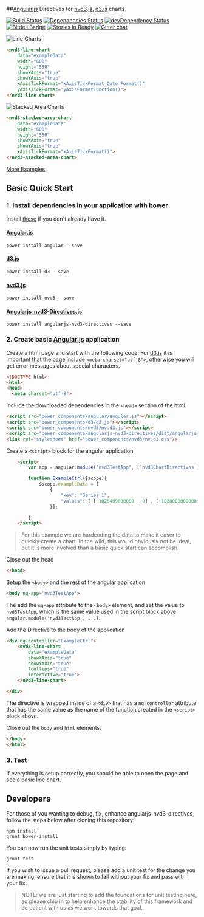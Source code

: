 <link href="http://nvd3.org/src/nv.d3.css" rel="stylesheet">

##[Angular.js](http://angularjs.org/) Directives for [nvd3.js](http://www.nvd3.org), [d3.js](http://www.d3js.org) charts

[![Build Status](https://travis-ci.org/angularjs-nvd3-directives/angularjs-nvd3-directives.png?branch=master)](https://travis-ci.org/angularjs-nvd3-directives/angularjs-nvd3-directives)
[![Dependencies Status](https://david-dm.org/angularjs-nvd3-directives/angularjs-nvd3-directives.png)](https://david-dm.org/angularjs-nvd3-directives/angularjs-nvd3-directives#info=dependencies)
[![devDependency Status](https://david-dm.org/angularjs-nvd3-directives/angularjs-nvd3-directives/dev-status.png)](https://david-dm.org/angularjs-nvd3-directives/angularjs-nvd3-directives#info=devDependencies)
[![Bitdeli Badge](https://d2weczhvl823v0.cloudfront.net/angularjs-nvd3-directives/angularjs-nvd3-directives/trend.png)](https://bitdeli.com/free "Bitdeli Badge")
[![Stories in Ready](https://badge.waffle.io/angularjs-nvd3-directives/angularjs-nvd3-directives.png?label=ready)](https://waffle.io/angularjs-nvd3-directives/angularjs-nvd3-directives)
[![Gitter chat](https://badges.gitter.im/angularjs-nvd3-directives/angularjs-nvd3-directives.png)](https://gitter.im/angularjs-nvd3-directives/angularjs-nvd3-directives)


![Line Charts](http://angularjs-nvd3-directives.github.io/img/line.chart.png "Line Charts")

```html
<nvd3-line-chart
    data="exampleData"
    width="600"
    height="350"
    showXAxis="true"
    showYAxis="true"
    xAxisTickFormat="xAxisTickFormat_Date_Format()"
    yAxisTickFormat="yAxisFormatFunction()">
</nvd3-line-chart>
```

![Stacked Area Charts](http://angularjs-nvd3-directives.github.io/img/stacked.area.png "Stacked Area Charts")

```html
<nvd3-stacked-area-chart
    data="exampleData"
    width="600"
    height="350"
    showXAxis="true"
    showYAxis="true"
    xAxisTickFormat="xAxisTickFormat()">
</nvd3-stacked-area-chart>
```

[More Examples](http://angularjs-nvd3-directives.github.io/angularjs-nvd3-directives)


## Basic Quick Start 

### 1. Install dependencies in your application with [bower](http://bower.io/)

Install [these](http://bower.io/#installing-bower) if you don't already have it.

#### [Angular.js](http://angularjs.org/)
    
    bower install angular --save
    
#### [d3.js](http://www.d3js.org)

    bower install d3 --save

#### [nvd3.js](http://www.nvd3.org)

    bower install nvd3 --save

#### [Angularjs-nvd3-Directives.js](http://angularjs-nvd3-directives.github.io/angularjs-nvd3-directives)

    bower install angularjs-nvd3-directives --save
    
### 2. Create basic [Angular.js](http://angularjs.org/) application

Create a html page and start with the following code.  For [d3.js](http://www.d3js.org) it is important that the page include ```<meta charset="utf-8">```, otherwise you will get error messages about special characters.

```html
<!DOCTYPE html>
<html>
<head>
  <meta charset="utf-8">
```

Include the downloaded dependencies in the ```<head>``` section of the html.

```html
<script src="bower_components/angular/angular.js"></script>
<script src="bower_components/d3/d3.js"></script>
<script src="bower_components/nvd3/nv.d3.js"></script>
<script src="bower_components/angularjs-nvd3-directives/dist/angularjs-nvd3-directives.js"></script>
<link rel="stylesheet" href="bower_components/nvd3/nv.d3.css"/>
```

Create a ```<script>``` block for the angular application

```html
    <script>
        var app = angular.module("nvd3TestApp", ['nvd3ChartDirectives']);

        function ExampleCtrl($scope){
            $scope.exampleData = [
                {
                    "key": "Series 1",
                    "values": [ [ 1025409600000 , 0] , [ 1028088000000 , -6.3382185140371] , [ 1030766400000 , -5.9507873460847] , [ 1033358400000 , -11.569146943813] , [ 1036040400000 , -5.4767332317425] , [ 1038632400000 , 0.50794682203014] , [ 1041310800000 , -5.5310285460542] , [ 1043989200000 , -5.7838296963382] , [ 1046408400000 , -7.3249341615649] , [ 1049086800000 , -6.7078630712489] , [ 1051675200000 , 0.44227126150934] , [ 1054353600000 , 7.2481659343222] , [ 1056945600000 , 9.2512381306992] , [ 1059624000000 , 11.341210982529] , [ 1062302400000 , 14.734820409020] , [ 1064894400000 , 12.387148007542] , [ 1067576400000 , 18.436471461827] , [ 1070168400000 , 19.830742266977] , [ 1072846800000 , 22.643205829887] , [ 1075525200000 , 26.743156781239] , [ 1078030800000 , 29.597478802228] , [ 1080709200000 , 30.831697585341] , [ 1083297600000 , 28.054068024708] , [ 1085976000000 , 29.294079423832] , [ 1088568000000 , 30.269264061274] , [ 1091246400000 , 24.934526898906] , [ 1093924800000 , 24.265982759406] , [ 1096516800000 , 27.217794897473] , [ 1099195200000 , 30.802601992077] , [ 1101790800000 , 36.331003758254] , [ 1104469200000 , 43.142498700060] , [ 1107147600000 , 40.558263931958] , [ 1109566800000 , 42.543622385800] , [ 1112245200000 , 41.683584710331] , [ 1114833600000 , 36.375367302328] , [ 1117512000000 , 40.719688980730] , [ 1120104000000 , 43.897963036919] , [ 1122782400000 , 49.797033975368] , [ 1125460800000 , 47.085993935989] , [ 1128052800000 , 46.601972859745] , [ 1130734800000 , 41.567784572762] , [ 1133326800000 , 47.296923737245] , [ 1136005200000 , 47.642969612080] , [ 1138683600000 , 50.781515820954] , [ 1141102800000 , 52.600229204305] , [ 1143781200000 , 55.599684490628] , [ 1146369600000 , 57.920388436633] , [ 1149048000000 , 53.503593218971] , [ 1151640000000 , 53.522973979964] , [ 1154318400000 , 49.846822298548] , [ 1156996800000 , 54.721341614650] , [ 1159588800000 , 58.186236223191] , [ 1162270800000 , 63.908065540997] , [ 1164862800000 , 69.767285129367] , [ 1167541200000 , 72.534013373592] , [ 1170219600000 , 77.991819436573] , [ 1172638800000 , 78.143584404990] , [ 1175313600000 , 83.702398665233] , [ 1177905600000 , 91.140859312418] , [ 1180584000000 , 98.590960607028] , [ 1183176000000 , 96.245634754228] , [ 1185854400000 , 92.326364432615] , [ 1188532800000 , 97.068765332230] , [ 1191124800000 , 105.81025556260] , [ 1193803200000 , 114.38348777791] , [ 1196398800000 , 103.59604949810] , [ 1199077200000 , 101.72488429307] , [ 1201755600000 , 89.840147735028] , [ 1204261200000 , 86.963597532664] , [ 1206936000000 , 84.075505208491] , [ 1209528000000 , 93.170105645831] , [ 1212206400000 , 103.62838083121] , [ 1214798400000 , 87.458241365091] , [ 1217476800000 , 85.808374141319] , [ 1220155200000 , 93.158054469193] , [ 1222747200000 , 65.973252382360] , [ 1225425600000 , 44.580686638224] , [ 1228021200000 , 36.418977140128] , [ 1230699600000 , 38.727678144761] , [ 1233378000000 , 36.692674173387] , [ 1235797200000 , 30.033022809480] , [ 1238472000000 , 36.707532162718] , [ 1241064000000 , 52.191457688389] , [ 1243742400000 , 56.357883979735] , [ 1246334400000 , 57.629002180305] , [ 1249012800000 , 66.650985790166] , [ 1251691200000 , 70.839243432186] , [ 1254283200000 , 78.731998491499] , [ 1256961600000 , 72.375528540349] , [ 1259557200000 , 81.738387881630] , [ 1262235600000 , 87.539792394232] , [ 1264914000000 , 84.320762662273] , [ 1267333200000 , 90.621278391889] , [ 1270008000000 , 102.47144881651] , [ 1272600000000 , 102.79320353429] , [ 1275278400000 , 90.529736050479] , [ 1277870400000 , 76.580859994531] , [ 1280548800000 , 86.548979376972] , [ 1283227200000 , 81.879653334089] , [ 1285819200000 , 101.72550015956] , [ 1288497600000 , 107.97964852260] , [ 1291093200000 , 106.16240630785] , [ 1293771600000 , 114.84268599533] , [ 1296450000000 , 121.60793322282] , [ 1298869200000 , 133.41437346605] , [ 1301544000000 , 125.46646042904] , [ 1304136000000 , 129.76784954301] , [ 1306814400000 , 128.15798861044] , [ 1309406400000 , 121.92388706072] , [ 1312084800000 , 116.70036100870] , [ 1314763200000 , 88.367701837033] , [ 1317355200000 , 59.159665765725] , [ 1320033600000 , 79.793568139753] , [ 1322629200000 , 75.903834028417] , [ 1325307600000 , 72.704218209157] , [ 1327986000000 , 84.936990804097] , [ 1330491600000 , 93.388148670744]]
                }];

        }
    </script>
```

>  For this example we are hardcoding the data to make it easer to quickly create a chart.  In the wild, this would obviously not be ideal, but it is more involved than a basic quick start can accomplish.  


Close out the head

```html
</head>
```

Setup the ```<body>``` and the rest of the angular application

```html
<body ng-app='nvd3TestApp'>
```

The add the ```ng-app``` attribute to the ```<body>``` element, and set the value to ```nvd3TestApp```, which is the same value used in the script block above ```angular.module('nvd3TestApp', ...)```.

Add the Directive to the body of the application

```html
<div ng-controller="ExampleCtrl">
    <nvd3-line-chart
        data="exampleData"
        showXAxis="true"
        showYAxis="true"
        tooltips="true"
        interactive="true">
    </nvd3-line-chart>

</div>
```

The directive is wrapped inside of a ```<div>``` that has a ```ng-controller``` attribute that has the same value as the name of the function created in the ```<script>``` block above.

Close out the ```body``` and ```html``` elements.

```html
</body>
</html>
```

### 3. Test

If everything is setup correctly, you should be able to open the page and see a basic line chart.


## Developers

For those of you wanting to debug, fix, enhance angularjs-nvd3-directives, follow the steps below after cloning this repository:

    npm install
    grunt bower-install

You can now run the unit tests simply by typing:

    grunt test

If you wish to issue a pull request, please add a unit test for the change you are making, ensure that it is shown to fail without your fix and pass with your fix.

>  NOTE: we are just starting to add the foundations for unit testing here, so please chip in to help enhance the stability of this framework and be patient with us as we work towards that goal.
